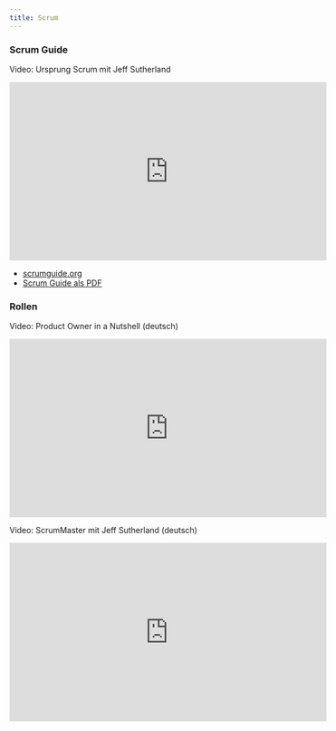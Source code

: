 ```yaml
--- 
title: Scrum
---
```


### Scrum Guide

Video: Ursprung Scrum mit Jeff Sutherland 
<iframe width="560" height="315" src="https://www.youtube.com/embed/s4thQcgLCqk" frameborder="0" allow="accelerometer; autoplay; encrypted-media; gyroscope; picture-in-picture" allowfullscreen></iframe>

- [scrumguide.org](https://scrumguides.org/)
- [Scrum Guide als PDF](https://scrumguides.org/docs/scrumguide/v2020/2020-Scrum-Guide-US.pdf)

### Rollen 

Video: Product Owner in a Nutshell (deutsch)
<iframe width="560" height="315" src="https://www.youtube.com/embed/ZUwo8tKoYnQ" frameborder="0" allow="accelerometer; autoplay; encrypted-media; gyroscope; picture-in-picture" allowfullscreen></iframe>

Video: ScrumMaster mit Jeff Sutherland (deutsch)
<iframe width="560" height="315" src="https://www.youtube.com/embed/oheekef7oJk" frameborder="0" allow="accelerometer; autoplay; encrypted-media; gyroscope; picture-in-picture" allowfullscreen></iframe>
